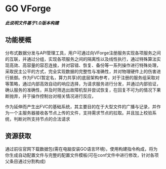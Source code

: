 # GO VForge

***此说明文件基于1.0版本构建***

## 功能梗概

分布式数据分发与API管理工具，用户可通过向VForge注册服务实现各项服务之间的互联，并通过分组，实现各项服务之间的隔离性以及线性执行，通过特殊算法实现高效、高容量的容忍连接，并对容错、恢复、备份等一系列操作进行特殊处理，采取民主公平的方式，完全实现数据的完整性与准确性，并对物理硬件上的伤害进行抵御。作为FVC(暂定名，算力共享)的底层架构参考，对于注册的服务组采取对等策略，通过内部高效自动的响应选择，为请求服务进行分发，并通过内部验证，确认服务的准确性，并及时筛选出故障机型并尝试恢复，在回复不可为的情况下果断抛弃，并于操作控制台对相关情况进行反应，

作为延伸而产生出FVC的基础系统，其主要目的在于大型文件的广播与记录，并作为一个主服务器接收各节点上传的文件，支持需求节点的拉取。并且加上校验系统，判断对所支持节点的合法请求

## 资源获取

通过前往官网下载数据包(需在电脑安装GO语言环境)，使用构建指令构成，将为你生成自动配置文件与完整的配置文件模板(可在conf文件中进行修改，针对各项父条目通过分割构成)
